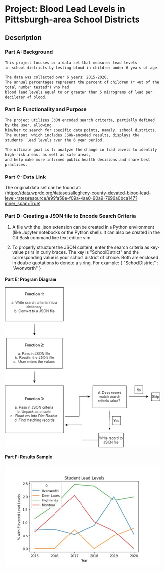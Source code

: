 # Project: Blood Lead Levels in Pittsburgh-area School Districts 

## Description 
 
### Part A: Background

    This project focuses on a data set that measured lead levels
    in school districts by testing blood in children under 6 years of age.
    
    The data was collected over 6 years: 2015-2020. 
    The annual percentages represent the percent of children (* out of the total number tested*) who had 
    blood lead levels equal to or greater than 5 micrograms of lead per decileter of blood.

### Part B: Functionality and Purpose

    The project utilizes JSON encoded search criteria, partially defined by the user, allowing
    him/her to search for specific data points, namely, school districts. 
    The output, which includes JSON-encoded results, displays the students' lead levels over the 6 year period. 
    
    The ultimate goal is to analyze the change in lead levels to identify high-risk areas, as well as safe areas,
    and help make more informed public health decisions and share best practices.  

### Part C: Data Link

   The original data set can be found at: (https://data.wprdc.org/dataset/allegheny-county-elevated-blood-lead-level-rates/resource/e99fa58e-f09a-4aa0-90a9-7996a0bca147?inner_span=True)
    
### Part D: Creating a JSON file to Encode Search Criteria 

   1. A file with the .json extension can be created in a Python environment (like Jupyter notebooks or the Python shell). 
   It can also be created in the Git Bash command line text editor: vim
   
   2. To properly structure the JSON content, enter the search criteria as key-value pairs in curly braces.
   The key is "SchoolDistrict" and the corresponding value is your school district of choice. Both are enclosed
   in double quotations to denote a string. 
For example: { "SchoolDistrict" : "Avonworth" }

#### Part E: Program Diagram
![Lead Levels Program Diagram.io](/School_Lead_Levels_Project/Lead_Dia.jpg "Lead Program Diagram")


#### Part F: Results Sample
![graph results sample.io](/School_Lead_Levels_Project/Student_lead.JPG "Results Sample")
